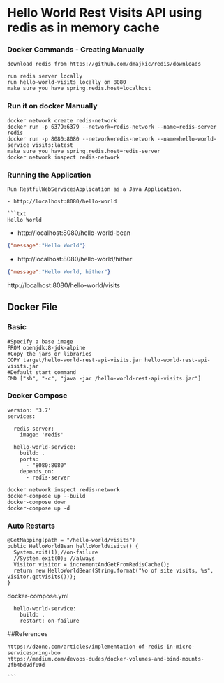 # Hello World Rest Visits API using redis as in memory cache

### Docker Commands - Creating Manually
```
download redis from https://github.com/dmajkic/redis/downloads

run redis server locally
run hello-world-visits locally on 8080
make sure you have spring.redis.host=localhost

```
### Run it on docker Manually
```
docker network create redis-network
docker run -p 6379:6379 --network=redis-network --name=redis-server redis
docker run -p 8080:8080 --network=redis-network --name=hello-world-service visits:latest
make sure you have spring.redis.host=redis-server
docker network inspect redis-network

```
### Running the Application
```
Run RestfulWebServicesApplication as a Java Application.

- http://localhost:8080/hello-world

```txt
Hello World
```

- http://localhost:8080/hello-world-bean

```json
{"message":"Hello World"}
```
- http://localhost:8080/hello-world/hither

```json
{"message":"Hello World, hither"}
```
http://localhost:8080/hello-world/visits

## Docker File

### Basic
```
#Specify a base image
FROM openjdk:8-jdk-alpine
#Copy the jars or libraries
COPY target/hello-world-rest-api-visits.jar hello-world-rest-api-visits.jar
#Default start command
CMD ["sh", "-c", "java -jar /hello-world-rest-api-visits.jar"]

```
### Dcoker Compose
```
version: '3.7'
services:

  redis-server:
    image: 'redis'

  hello-world-service:
    build: .
    ports:
      - "8080:8080"
    depends_on:
      - redis-server
```
```
docker network inspect redis-network
docker-compose up --build
docker-compose down
docker-compose up -d
```
### Auto Restarts
```
@GetMapping(path = "/hello-world/visits")
public HelloWorldBean helloWorldVisits() {
  System.exit(1);//on-failure
  //System.exit(0); //always
  Visitor visitor = incrementAndGetFromRedisCache();
  return new HelloWorldBean(String.format("No of site visits, %s", visitor.getVisits()));
}
```
docker-compose.yml
```
  hello-world-service:
    build: .
    restart: on-failure
```    
##References
````
https://dzone.com/articles/implementation-of-redis-in-micro-servicespring-boo
https://medium.com/devops-dudes/docker-volumes-and-bind-mounts-2fb4bd9df09d

```
